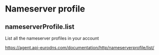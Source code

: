 
# Nameserver profile

## nameserverProfile.list
List all the nameserver profiles in your account

https://agent.api-eurodns.com/documentation/http/nameserverprofile/list/
